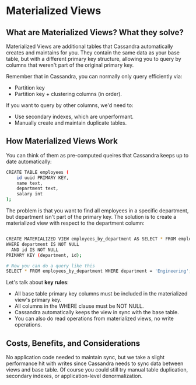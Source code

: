 # Materialized Views


## What are Materialized Views? What they solve?

Materialized Views are additional tables that Cassandra automatically creates and maintains for you. They contain the same data as your base table, but with a different primary key structure, allowing you to query by columns that weren't part of the original primary key.

Remember that in Cassandra, you can normally only query efficiently via:
- Partition key 
- Partition key + clustering columns (in order).

If you want to query by other columns, we'd need to:
- Use secondary indexes, which are unperformant.
- Manually create and maintain duplicate tables.

## How Materialized Views Work
You can think of them as pre-computed queires that Cassandra keeps up to date automatically:

```bash
CREATE TABLE employees (
    id uuid PRIMARY KEY,
    name text,
    department text,
    salary int
);
```
The problem is that you want to find all employees in a specific department, but department isn't part of the primary key. The solution is to create a materialized view with respect to the department column:
```bash

CREATE MATERIALIZED VIEW employees_by_department AS SELECT * FROM employees 
WHERE department IS NOT NULL
  AND id IS NOT NULL
PRIMARY KEY (department, id);

# Now you can do a query like this 
SELECT * FROM employees_by_department WHERE department = 'Engineering';
```
Let's talk about **key rules**: 
- All base table primary key columns must be included in the materialized view's primary key.
- All columns in the WHERE clause must be NOT NULL.
- Cassandra automatically keeps the view in sync with the base table.
- You can also do read operations from materialized views, no write operations.

## Costs, Benefits, and Considerations 
No application code needed to maintain sync, but we take a slight performance hit with writes since Cassandra needs to sync data between views and base table. Of course you could still try manual table duplication, secondary indexes, or application-level denormalization.